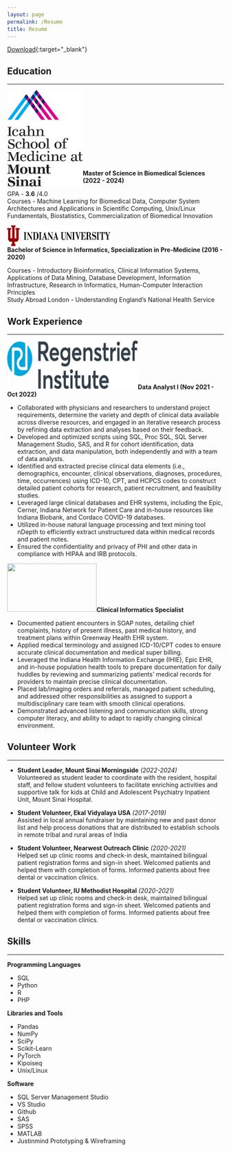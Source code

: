 ```yaml
---
layout: page
permalink: /Resume
title: Resume
---
```


[Download](https://drive.google.com/file/d/1vTKALVJb8XFN1WnXD4NJOmXlo1cdQoGn/view?usp=sharing){:target="_blank"}

## Education 
***

<p class="full-width"><img src="/public/002.png" style="width:11rem;height:14rem" align="left"/></p><br><br><br><br><br><br><br><br><br><br>

 __Master of Science in Biomedical Sciences (2022 - 2024)__<br>
 
 GPA - __3.6__ /4.0 <br>
 Courses - Machine Learning for Biomedical Data, Computer System Architectures and Applications in Scientific Computing, Unix/Linux Fundamentals, Biostatistics, Commercialization of Biomedical Innovation<br>


<p class="full-width"><img src="/public/003.png" style="width:15rem;height:3rem" align="left"/></p><br><br>

 __Bachelor of Science in Informatics, Specialization in Pre-Medicine (2016 - 2020)__ <br>

 Courses - Introductory Bioinformatics, Clinical Information Systems, Applications of Data Mining, Database Development, Information Infrastructure, Research in Informatics, Human-Computer Interaction Principles<br>
 Study Abroad London - Understanding England’s National Health Service <br>

## Work Experience 
***

<p class="full-width"><img src="/pic004.png" style="width:19rem;height:7rem" align="left"/></p><br><br><br><br><br>

 __Data Analyst I (Nov 2021 - Oct 2022)__ <br>

- Collaborated with physicians and researchers to understand project requirements, determine the variety and depth
of clinical data available across diverse resources, and engaged in an iterative research process by refining data
extraction and analyses based on their feedback.
- Developed and optimized scripts using SQL, Proc SQL, SQL Server Management Studio, SAS, and R for
cohort identification, data extraction, and data manipulation, both independently and with a team of data analysts.
- Identified and extracted precise clinical data elements (i.e., demographics, encounter, clinical observations,
diagnoses, procedures, time, occurrences) using ICD-10, CPT, and HCPCS codes to construct detailed patient
cohorts for research, patient recruitment, and feasibility studies.
- Leveraged large clinical databases and EHR systems, including the Epic, Cerner, Indiana Network for Patient
Care and in-house resources like Indiana Biobank, and Cordaco COVID-19 databases.
- Utilized in-house natural language processing and text mining tool nDepth to efficiently extract unstructured data
within medical records and patient notes.
- Ensured the confidentiality and privacy of PHI and other data in compliance with HIPAA and IRB protocols.



<p class="full-width"><img src="/public/pic005.png" style="width:13rem;height:7rem" align="left"/></p><br><br><br><br><br>

 __Clinical Informatics Specialist__ <br>
- Documented patient encounters in SOAP notes, detailing chief complaints, history of present illness, past medical
history, and treatment plans within Greenway Health EHR system.
- Applied medical terminology and assigned ICD-10/CPT codes to ensure accurate clinical documentation and
medical super billing.
- Leveraged the Indiana Health Information Exchange (IHIE), Epic EHR, and in-house population health tools to
prepare documentation for daily huddles by reviewing and summarizing patients’ medical records for providers to
maintain precise clinical documentation.
- Placed lab/imaging orders and referrals, managed patient scheduling, and addressed other responsibilities as
assigned to support a multidisciplinary care team with smooth clinical operations.
- Demonstrated advanced listening and communication skills, strong computer literacy, and ability to adapt to
rapidly changing clinical environment.

## Volunteer Work 
***

- __Student Leader, Mount Sinai Morningside__ *(2022-2024)* <br>
Volunteered as student leader to coordinate with the resident, hospital staff, and fellow student volunteers to facilitate enriching activities and supportive talk for kids at Child and Adolescent Psychiatry Inpatient Unit, Mount Sinai Hospital. <br>

- __Student Volunteer, Ekal Vidyalaya USA__ *(2017-2019)* <br>
Assisted in local annual fundraiser by maintaining new and past donor list and help process donations that are distributed to establish schools in remote tribal and rural areas of India<br>

- __Student Volunteer, Nearwest Outreach Clinic__ *(2020-2021)* <br>
Helped set up clinic rooms and check-in desk, maintained bilingual patient registration forms and sign-in sheet. Welcomed patients and helped them with completion of forms. Informed patients about free dental or vaccination clinics.

- __Student Volunteer, IU Methodist Hospital__ *(2020-2021)* <br>
Helped set up clinic rooms and check-in desk, maintained bilingual patient registration forms and sign-in sheet. Welcomed patients and helped them with completion of forms. Informed patients about free dental or vaccination clinics.

## Skills 
***

__Programming Languages__ 
- SQL
- Python
- R
- PHP

__Libraries and Tools__
- Pandas
- NumPy
- SciPy
- Scikit-Learn
- PyTorch
- Kipoiseq
- Unix/Linux

__Software__ 
- SQL Server Management Studio
- VS Studio
- Github
- SAS
- SPSS
- MATLAB
- Justinmind Prototyping & Wireframing



